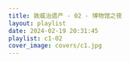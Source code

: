 ```yaml
---
title: 敦威治遗产 - 02 - 博物馆之夜
layout: playlist
date: 2024-02-19 20:31:45
playlist: c1-02
cover_image: covers/c1.jpg
---
```

